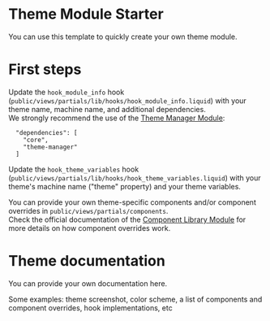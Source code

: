 # Theme Module Starter

You can use this template to quickly create your own theme module.  

# First steps

Update the `hook_module_info` hook (`public/views/partials/lib/hooks/hook_module_info.liquid`) with your theme name, machine name, and additional dependencies.  
We strongly recommend the use of the [Theme Manager Module](https://github.com/Platform-OS/pos-module-theme-manager):
```
  "dependencies": [
    "core",
    "theme-manager"
  ]
```

Update the `hook_theme_variables` hook (`public/views/partials/lib/hooks/hook_theme_variables.liquid`) with your theme's machine name ("theme" property) and your theme variables.  

You can provide your own theme-specific components and/or component overrides in `public/views/partials/components`.  
Check the official documentation of the [Component Library Module](https://github.com/Platform-OS/pos-module-components#usage) for more details on how component overrides work. 

# Theme documentation  

You can provide your own documentation here.  

Some examples: theme screenshot, color scheme, a list of components and component overrides, hook implementations, etc
